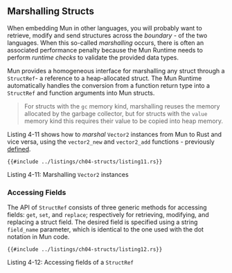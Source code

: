 ## Marshalling Structs

When embedding Mun in other languages, you will probably want to retrieve, modify and send structures across the _boundary_ - of the two languages.
When this so-called _marshalling_ occurs, there is often an associated performance penalty because the Mun Runtime needs to perform _runtime checks_ to validate the provided data types.

Mun provides a homogeneous interface for marshalling any struct through a `StructRef`- a reference to a heap-allocated struct.
The Mun Runtime automatically handles the conversion from a function return type into a `StructRef` and function arguments into Mun structs.

> For structs with the `gc` memory kind, marshalling reuses the memory allocated by the garbage collector, but for structs with the `value` memory kind this requires their value to be copied into heap memory.

Listing 4-11 shows how to _marshal_ `Vector2` instances from Mun to Rust and vice versa, using the `vector2_new` and `vector2_add` functions - previously [defined](ch04-01-records-vs-tuples.md).

```rust,no_run,noplaypen
{{#include ../listings/ch04-structs/listing11.rs}}
```

<span class="caption">Listing 4-11: Marshalling `Vector2` instances</span>

### Accessing Fields

The API of `StructRef` consists of three generic methods for accessing fields: `get`, `set`, and `replace`; respectively for retrieving, modifying, and replacing a struct field.
The desired field is specified using a string `field_name` parameter, which is identical to the one used with the dot notation in Mun code.

```rust,no_run,noplaypen
{{#include ../listings/ch04-structs/listing12.rs}}
```

<span class="caption">Listing 4-12: Accessing fields of a `StructRef`</span>
